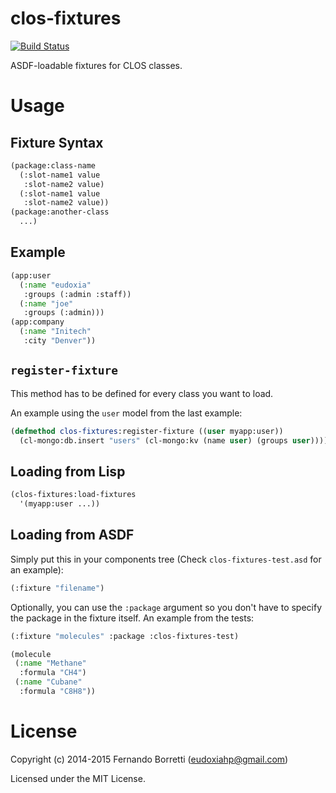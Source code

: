 # clos-fixtures

[![Build Status](https://travis-ci.org/eudoxia0/clos-fixtures.svg?branch=master)](https://travis-ci.org/eudoxia0/clos-fixtures)

ASDF-loadable fixtures for CLOS classes.

# Usage

## Fixture Syntax

```lisp
(package:class-name
  (:slot-name1 value
   :slot-name2 value)
  (:slot-name1 value
   :slot-name2 value))
(package:another-class
  ...)
```

## Example

```lisp
(app:user
  (:name "eudoxia"
   :groups (:admin :staff))
  (:name "joe"
   :groups (:admin)))
(app:company
  (:name "Initech"
   :city "Denver"))
```

## `register-fixture`

This method has to be defined for every class you want to load.

An example using the `user` model from the last example:

```lisp
(defmethod clos-fixtures:register-fixture ((user myapp:user))
  (cl-mongo:db.insert "users" (cl-mongo:kv (name user) (groups user))))
```

## Loading from Lisp

```lisp
(clos-fixtures:load-fixtures
  '(myapp:user ...))
```

## Loading from ASDF

Simply put this in your components tree (Check `clos-fixtures-test.asd` for an example):

```lisp
(:fixture "filename")
```

Optionally, you can use the `:package` argument so you don't have to specify the
package in the fixture itself. An example from the tests:

```lisp
(:fixture "molecules" :package :clos-fixtures-test)
```

```lisp
(molecule
 (:name "Methane"
  :formula "CH4")
 (:name "Cubane"
  :formula "C8H8"))
```

# License

Copyright (c) 2014-2015 Fernando Borretti (eudoxiahp@gmail.com)

Licensed under the MIT License.
